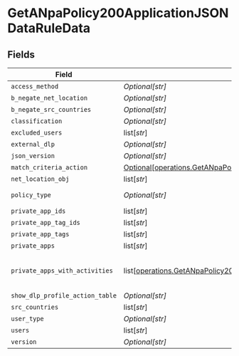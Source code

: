 # GetANpaPolicy200ApplicationJSONDataRuleData


## Fields

| Field                                                                                                                                                                                        | Type                                                                                                                                                                                         | Required                                                                                                                                                                                     | Description                                                                                                                                                                                  | Example                                                                                                                                                                                      |
| -------------------------------------------------------------------------------------------------------------------------------------------------------------------------------------------- | -------------------------------------------------------------------------------------------------------------------------------------------------------------------------------------------- | -------------------------------------------------------------------------------------------------------------------------------------------------------------------------------------------- | -------------------------------------------------------------------------------------------------------------------------------------------------------------------------------------------- | -------------------------------------------------------------------------------------------------------------------------------------------------------------------------------------------- |
| `access_method`                                                                                                                                                                              | *Optional[str]*                                                                                                                                                                              | :heavy_minus_sign:                                                                                                                                                                           | N/A                                                                                                                                                                                          | Client                                                                                                                                                                                       |
| `b_negate_net_location`                                                                                                                                                                      | *Optional[str]*                                                                                                                                                                              | :heavy_minus_sign:                                                                                                                                                                           | N/A                                                                                                                                                                                          | <boolean>                                                                                                                                                                                    |
| `b_negate_src_countries`                                                                                                                                                                     | *Optional[str]*                                                                                                                                                                              | :heavy_minus_sign:                                                                                                                                                                           | N/A                                                                                                                                                                                          | <boolean>                                                                                                                                                                                    |
| `classification`                                                                                                                                                                             | *Optional[str]*                                                                                                                                                                              | :heavy_minus_sign:                                                                                                                                                                           | N/A                                                                                                                                                                                          | <string>                                                                                                                                                                                     |
| `excluded_users`                                                                                                                                                                             | list[*str*]                                                                                                                                                                                  | :heavy_minus_sign:                                                                                                                                                                           | N/A                                                                                                                                                                                          | <string>,<string>                                                                                                                                                                            |
| `external_dlp`                                                                                                                                                                               | *Optional[str]*                                                                                                                                                                              | :heavy_minus_sign:                                                                                                                                                                           | N/A                                                                                                                                                                                          | <boolean>                                                                                                                                                                                    |
| `json_version`                                                                                                                                                                               | *Optional[str]*                                                                                                                                                                              | :heavy_minus_sign:                                                                                                                                                                           | N/A                                                                                                                                                                                          | <integer>                                                                                                                                                                                    |
| `match_criteria_action`                                                                                                                                                                      | [Optional[operations.GetANpaPolicy200ApplicationJSONDataRuleDataMatchCriteriaAction]](undefined/models/operations/getanpapolicy200applicationjsondataruledatamatchcriteriaaction.md)         | :heavy_minus_sign:                                                                                                                                                                           | N/A                                                                                                                                                                                          |                                                                                                                                                                                              |
| `net_location_obj`                                                                                                                                                                           | list[*str*]                                                                                                                                                                                  | :heavy_minus_sign:                                                                                                                                                                           | N/A                                                                                                                                                                                          | <string>,<string>                                                                                                                                                                            |
| `policy_type`                                                                                                                                                                                | *Optional[str]*                                                                                                                                                                              | :heavy_minus_sign:                                                                                                                                                                           | N/A                                                                                                                                                                                          | private-app                                                                                                                                                                                  |
| `private_app_ids`                                                                                                                                                                            | list[*str*]                                                                                                                                                                                  | :heavy_minus_sign:                                                                                                                                                                           | N/A                                                                                                                                                                                          | <string>,<string>                                                                                                                                                                            |
| `private_app_tag_ids`                                                                                                                                                                        | list[*str*]                                                                                                                                                                                  | :heavy_minus_sign:                                                                                                                                                                           | N/A                                                                                                                                                                                          | <string>,<string>                                                                                                                                                                            |
| `private_app_tags`                                                                                                                                                                           | list[*str*]                                                                                                                                                                                  | :heavy_minus_sign:                                                                                                                                                                           | N/A                                                                                                                                                                                          | <string>,<string>                                                                                                                                                                            |
| `private_apps`                                                                                                                                                                               | list[*str*]                                                                                                                                                                                  | :heavy_minus_sign:                                                                                                                                                                           | N/A                                                                                                                                                                                          | <string>,<string>                                                                                                                                                                            |
| `private_apps_with_activities`                                                                                                                                                               | list[[operations.GetANpaPolicy200ApplicationJSONDataRuleDataPrivateAppsWithActivities](undefined/models/operations/getanpapolicy200applicationjsondataruledataprivateappswithactivities.md)] | :heavy_minus_sign:                                                                                                                                                                           | N/A                                                                                                                                                                                          | [object Object],[object Object]                                                                                                                                                              |
| `show_dlp_profile_action_table`                                                                                                                                                              | *Optional[str]*                                                                                                                                                                              | :heavy_minus_sign:                                                                                                                                                                           | N/A                                                                                                                                                                                          | <boolean>                                                                                                                                                                                    |
| `src_countries`                                                                                                                                                                              | list[*str*]                                                                                                                                                                                  | :heavy_minus_sign:                                                                                                                                                                           | N/A                                                                                                                                                                                          | <string>,<string>                                                                                                                                                                            |
| `user_type`                                                                                                                                                                                  | *Optional[str]*                                                                                                                                                                              | :heavy_minus_sign:                                                                                                                                                                           | N/A                                                                                                                                                                                          | user                                                                                                                                                                                         |
| `users`                                                                                                                                                                                      | list[*str*]                                                                                                                                                                                  | :heavy_minus_sign:                                                                                                                                                                           | N/A                                                                                                                                                                                          | <string>,<string>                                                                                                                                                                            |
| `version`                                                                                                                                                                                    | *Optional[str]*                                                                                                                                                                              | :heavy_minus_sign:                                                                                                                                                                           | N/A                                                                                                                                                                                          | <integer>                                                                                                                                                                                    |